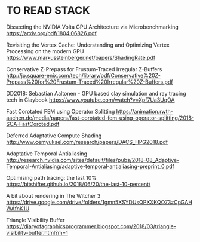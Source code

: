 # TO READ STACK

Dissecting the NVIDIA Volta GPU Architecture via Microbenchmarking
https://arxiv.org/pdf/1804.06826.pdf

Revisiting the Vertex Cache: Understanding and Optimizing Vertex Processing on the modern GPU
https://www.markussteinberger.net/papers/ShadingRate.pdf

Conservative Z-Prepass for Frustum-Traced Irregular Z-Buffers
http://jp.square-enix.com/tech/library/pdf/Conservative%20Z-Prepass%20for%20Frustum-Traced%20Irregular%20Z-Buffers.pdf

DD2018: Sebastian Aaltonen - GPU based clay simulation and ray tracing tech in Claybook
https://www.youtube.com/watch?v=Xpf7Ua3UqOA

Fast Corotated FEM using Operator Splitting
https://animation.rwth-aachen.de/media/papers/fast-corotated-fem-using-operator-splitting/2018-SCA-FastCoroted.pdf

Deferred Adaptative Compute Shading
http://www.cemyuksel.com/research/papers/DACS_HPG2018.pdf

Adaptative Temporal Antialiasing
http://research.nvidia.com/sites/default/files/pubs/2018-08_Adaptive-Temporal-Antialiasing/adaptive-temporal-antialiasing-preprint_0.pdf

Optimising path tracing: the last 10%
https://bitshifter.github.io/2018/06/20/the-last-10-percent/

A bit about rendering in The Witcher 3
https://drive.google.com/drive/folders/1gmn5XSYDUsOPXXKQO73zCpGAHWAfnK1U

Triangle Visibility Buffer
https://diaryofagraphicsprogrammer.blogspot.com/2018/03/triangle-visibility-buffer.html?m=1
